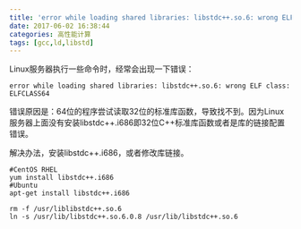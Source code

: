 ```yaml
---
title: 'error while loading shared libraries: libstdc++.so.6: wrong ELF class: ELFCLASS64'
date: 2017-06-02 16:38:44
categories: 高性能计算
tags: [gcc,ld,libstd]
---
```


Linux服务器执行一些命令时，经常会出现一下错误：
```
error while loading shared libraries: libstdc++.so.6: wrong ELF class: ELFCLASS64
```
错误原因是：64位的程序尝试读取32位的标准库函数，导致找不到。因为Linux服务器上面没有安装libstdc++.i686即32位C++标准库函数或者是库的链接配置错误。

解决办法，安装libstdc++.i686，或者修改库链接。
<!--more-->
```
#CentOS RHEL
yum install libstdc++.i686
#Ubuntu
apt-get install libstdc++.i686
```

```
rm -f /usr/liblibstdc++.so.6
ln -s /usr/lib/libstdc++.so.6.0.8 /usr/lib/libstdc++.so.6
```
